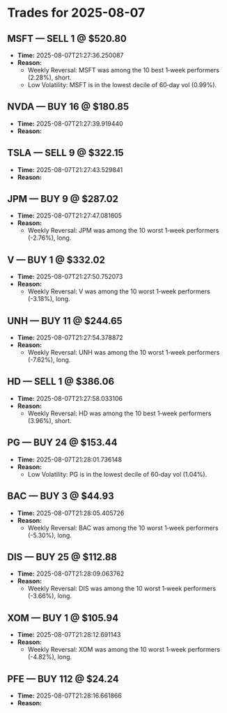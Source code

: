 # Trades for 2025-08-07

## MSFT — SELL 1 @ $520.80
- **Time:** 2025-08-07T21:27:36.250087
- **Reason:**
  - Weekly Reversal: MSFT was among the 10 best 1‑week performers (2.28%), short.
  - Low Volatility: MSFT is in the lowest decile of 60‑day vol (0.99%).

## NVDA — BUY 16 @ $180.85
- **Time:** 2025-08-07T21:27:39.919440
- **Reason:**

## TSLA — SELL 9 @ $322.15
- **Time:** 2025-08-07T21:27:43.529841
- **Reason:**

## JPM — BUY 9 @ $287.02
- **Time:** 2025-08-07T21:27:47.081605
- **Reason:**
  - Weekly Reversal: JPM was among the 10 worst 1‑week performers (-2.76%), long.

## V — BUY 1 @ $332.02
- **Time:** 2025-08-07T21:27:50.752073
- **Reason:**
  - Weekly Reversal: V was among the 10 worst 1‑week performers (-3.18%), long.

## UNH — BUY 11 @ $244.65
- **Time:** 2025-08-07T21:27:54.378872
- **Reason:**
  - Weekly Reversal: UNH was among the 10 worst 1‑week performers (-7.62%), long.

## HD — SELL 1 @ $386.06
- **Time:** 2025-08-07T21:27:58.033106
- **Reason:**
  - Weekly Reversal: HD was among the 10 best 1‑week performers (3.96%), short.

## PG — BUY 24 @ $153.44
- **Time:** 2025-08-07T21:28:01.736148
- **Reason:**
  - Low Volatility: PG is in the lowest decile of 60‑day vol (1.04%).

## BAC — BUY 3 @ $44.93
- **Time:** 2025-08-07T21:28:05.405726
- **Reason:**
  - Weekly Reversal: BAC was among the 10 worst 1‑week performers (-5.30%), long.

## DIS — BUY 25 @ $112.88
- **Time:** 2025-08-07T21:28:09.063762
- **Reason:**
  - Weekly Reversal: DIS was among the 10 worst 1‑week performers (-3.66%), long.

## XOM — BUY 1 @ $105.94
- **Time:** 2025-08-07T21:28:12.691143
- **Reason:**
  - Weekly Reversal: XOM was among the 10 worst 1‑week performers (-4.82%), long.

## PFE — BUY 112 @ $24.24
- **Time:** 2025-08-07T21:28:16.661866
- **Reason:**

